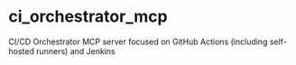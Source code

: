 # ci_orchestrator_mcp
CI/CD Orchestrator MCP server focused on GitHub Actions (including self-hosted runners) and Jenkins
